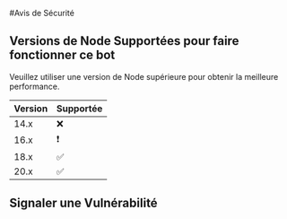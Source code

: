 #Avis de Sécurité

## Versions de Node Supportées pour faire fonctionner ce bot

Veuillez utiliser une version de Node supérieure pour obtenir la meilleure performance.

| Version | Supportée          |
| ------- | ------------------ |
| 14.x    | :x:                |
| 16.x    | ❗                |
| 18.x    | :white_check_mark: |
| 20.x    | ✅                |

## Signaler une Vulnérabilité
